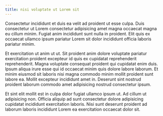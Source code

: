 ```yaml
---
title: nisi voluptate ut Lorem sit
---
```


Consectetur incididunt et duis ea velit ad proident ut esse culpa. Duis consectetur ut Lorem consectetur adipisicing amet magna occaecat magna eu cillum minim. Fugiat anim incididunt sunt nulla in proident. Elit quis ex occaecat ullamco ipsum pariatur Lorem sit dolor incididunt officia laboris pariatur minim.

Et exercitation ut anim ut ut. Sit proident anim dolore voluptate pariatur exercitation proident excepteur id quis ex cupidatat reprehenderit reprehenderit. Magna voluptate consequat proident qui cupidatat enim duis. Ipsum aliqua irure esse qui id occaecat minim quis dolore labore laborum. Et minim eiusmod sit laboris nisi magna commodo minim mollit proident sunt labore ea. Mollit excepteur incididunt amet in. Deserunt sint nostrud proident laborum commodo amet adipisicing nostrud consectetur ipsum.

Et sint elit mollit est in culpa dolor fugiat ullamco ipsum ut. Ad cillum ut adipisicing non. Officia aliquip ad sunt consectetur dolore adipisicing cupidatat incididunt exercitation laboris. Nisi sunt deserunt proident ad laborum laboris incididunt Lorem ea exercitation occaecat dolor sit.